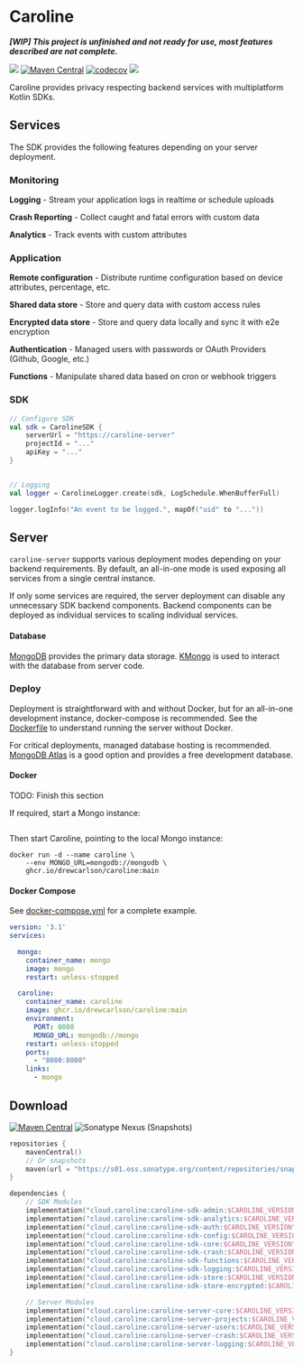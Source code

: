 # Caroline

**_[WIP] This project is unfinished and not ready for use, most features described are not complete._**

[![](https://img.shields.io/badge/-sponsor-ff69b4)](https://github.com/sponsors/DrewCarlson)
[![Maven Central](https://img.shields.io/maven-central/v/cloud.caroline/caroline-sdk-core?label=Release&color=blue)](https://search.maven.org/search?q=g:cloud.caroline)
[![codecov](https://img.shields.io/codecov/c/github/drewcarlson/caroline?token=8KSLSMHQSX)](https://codecov.io/gh/DrewCarlson/Caroline)
[![](https://github.com/DrewCarlson/Caroline/workflows/Tests/badge.svg)](https://github.com/DrewCarlson/Caroline/actions/workflows/tests.yml)

Caroline provides privacy respecting backend services with multiplatform Kotlin SDKs.

## Services

The SDK provides the following features depending on your server deployment.


### Monitoring

**Logging** - Stream your application logs in realtime or schedule uploads

**Crash Reporting** - Collect caught and fatal errors with custom data

**Analytics** - Track events with custom attributes


### Application

**Remote configuration** - Distribute runtime configuration based on device attributes, percentage, etc.

**Shared data store** - Store and query data with custom access rules

**Encrypted data store** - Store and query data locally and sync it with e2e encryption

**Authentication** - Managed users with passwords or OAuth Providers  (Github, Google, etc.)

**Functions** - Manipulate shared data based on cron or webhook triggers


### SDK

```kotlin
// Configure SDK
val sdk = CarolineSDK {
    serverUrl = "https://caroline-server"
    projectId = "..."
    apiKey = "..."
}


// Logging
val logger = CarolineLogger.create(sdk, LogSchedule.WhenBufferFull)

logger.logInfo("An event to be logged.", mapOf("uid" to "..."))
```

## Server

`caroline-server` supports various deployment modes depending on your backend requirements.
By default, an all-in-one mode is used exposing all services from a single central instance.

If only some services are required, the server deployment can disable any unnecessary SDK backend components.
Backend components can be deployed as individual services to scaling individual services.


#### Database

[MongoDB](https://www.mongodb.com/) provides the primary data storage.
[KMongo](https://litote.org/kmongo/) is used to interact with the database from server code.

### Deploy

Deployment is straightforward with and without Docker, but for an all-in-one development instance, docker-compose is recommended.
See the [Dockerfile](Dockerfile) to understand running the server without Docker.

For critical deployments, managed database hosting is recommended.
[MongoDB Atlas](https://cloud.mongodb.com/) is a good option and provides a free development database.

#### Docker

TODO: Finish this section

If required, start a Mongo instance:
```shell

```

Then start Caroline, pointing to the local Mongo instance:
```shell
docker run -d --name caroline \
    --env MONGO_URL=mongodb://mongodb \
    ghcr.io/drewcarlson/caroline:main
```


#### Docker Compose

See [docker-compose.yml](docker-compose.yml) for a complete example.

```yaml
version: '3.1'
services:

  mongo:
    container_name: mongo
    image: mongo
    restart: unless-stopped

  caroline:
    container_name: caroline
    image: ghcr.io/drewcarlson/caroline:main
    environment:
      PORT: 8080
      MONGO_URL: mongodb://mongo
    restart: unless-stopped
    ports:
      - "8080:8080"
    links:
      - mongo
```


## Download


[![Maven Central](https://img.shields.io/maven-central/v/cloud.caroline/caroline-sdk-core?label=maven&color=blue)](https://search.maven.org/search?q=g:cloud.caroline)
![Sonatype Nexus (Snapshots)](https://img.shields.io/nexus/s/cloud.caroline/caroline-sdk-core?server=https%3A%2F%2Fs01.oss.sonatype.org)

```kotlin
repositories {
    mavenCentral()
    // Or snapshots
    maven(url = "https://s01.oss.sonatype.org/content/repositories/snapshots/")
}

dependencies {
    // SDK Modules
    implementation("cloud.caroline:caroline-sdk-admin:$CAROLINE_VERSION")
    implementation("cloud.caroline:caroline-sdk-analytics:$CAROLINE_VERSION")
    implementation("cloud.caroline:caroline-sdk-auth:$CAROLINE_VERSION")
    implementation("cloud.caroline:caroline-sdk-config:$CAROLINE_VERSION")
    implementation("cloud.caroline:caroline-sdk-core:$CAROLINE_VERSION")
    implementation("cloud.caroline:caroline-sdk-crash:$CAROLINE_VERSION")
    implementation("cloud.caroline:caroline-sdk-functions:$CAROLINE_VERSION")
    implementation("cloud.caroline:caroline-sdk-logging:$CAROLINE_VERSION")
    implementation("cloud.caroline:caroline-sdk-store:$CAROLINE_VERSION")
    implementation("cloud.caroline:caroline-sdk-store-encrypted:$CAROLINE_VERSION")

    // Server Modules
    implementation("cloud.caroline:caroline-server-core:$CAROLINE_VERSION")
    implementation("cloud.caroline:caroline-server-projects:$CAROLINE_VERSION")
    implementation("cloud.caroline:caroline-server-users:$CAROLINE_VERSION")
    implementation("cloud.caroline:caroline-server-crash:$CAROLINE_VERSION")
    implementation("cloud.caroline:caroline-server-logging:$CAROLINE_VERSION")
}
```
